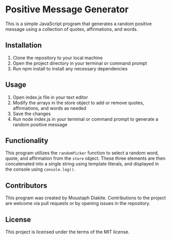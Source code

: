 # Positive Message Generator

This is a simple JavaScript program that generates a random positive message using a collection of quotes, affirmations, and words.

## Installation
1) Clone the repository to your local machine
2) Open the project directory in your terminal or command prompt
3) Run npm install to install any necessary dependencies

## Usage
1) Open index.js file in your text editor
2) Modify the arrays in the store object to add or remove quotes, affirmations, and words as needed
3) Save the changes
4) Run node index.js in your terminal or command prompt to generate a random positive message

## Functionality
This program utilizes the `randomPicker` function to select a random word, quote, and affirmation from the `store` object. These three elements are then concatenated into a single string using template literals, and displayed in the console using `console.log()`.

## Contributors
This program was created by Moustaph Diakite. Contributions to the project are welcome via pull requests or by opening issues in the repository.

## License
This project is licensed under the terms of the MIT license.
